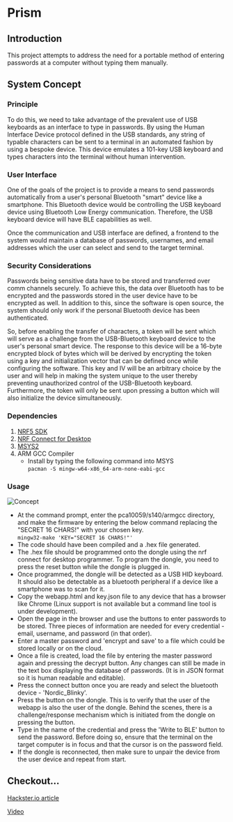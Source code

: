 # Prism

## Introduction
This project attempts to address the need for a portable method of entering passwords at a computer without typing them manually.

## System Concept

### Principle
To do this, we need to take advantage of the prevalent use of USB keyboards as an interface to type in passwords. By using the Human Interface Device protocol defined in the USB standards, any string of typable characters can be sent to a terminal in an automated fashion by using a bespoke device. This device emulates a 101-key USB keyboard and types characters into the terminal without human intervention.

### User Interface
One of the goals of the project is to provide a means to send passwords automatically from a user's personal Bluetooth "smart" device like a smartphone. This Bluetooth device would be controlling the USB keyboard device using Bluetooth Low Energy communication. Therefore, the USB keyboard device will have BLE capabilities as well.

Once the communication and USB interface are defined, a frontend to the system would maintain a database of passwords, usernames, and email addresses which the user can select and send to the target terminal.

### Security Considerations
Passwords being sensitive data have to be stored and transferred over comm channels securely. To achieve this, the data over Bluetooth has to be encrypted and the passwords stored in the user device have to be encrypted as well. In addition to this, since the software is open source, the system should only work if the personal Bluetooth device has been authenticated. 

So, before enabling the transfer of characters, a token will be sent which will serve as a challenge from the USB-Bluetooth keyboard device to the user's personal smart device. The response to this device will be a 16-byte encrypted block of bytes which will be derived by encrypting the token using a key and initialization vector that can be defined once while configuring the software. This key and IV will be an arbitrary choice by the user and will help in making the system unique to the user thereby preventing unauthorized control of the USB-Bluetooth keyboard. Furthermore, the token will only be sent upon pressing a button which will also initialize the device simultaneously.

### Dependencies

1. [NRF5 SDK](https://www.nordicsemi.com/Products/Development-software/nRF5-SDK)
2. [NRF Connect for Desktop](https://www.nordicsemi.com/Products/Development-tools/nRF-Connect-for-Desktop/Download)
3. [MSYS2](https://www.msys2.org/)
4. ARM GCC Compiler  
    - Install by typing the following command into MSYS  
      `pacman -S mingw-w64-x86_64-arm-none-eabi-gcc`

### Usage
![Concept](https://github.com/user-attachments/assets/1b8c81fe-bc2c-43ab-a688-51d66a193520)

- At the command prompt, enter the pca10059/s140/armgcc directory, and make the firmware by entering the below command replacing the "SECRET 16 CHARS!" with your chosen key.  
` mingw32-make 'KEY="SECRET 16 CHARS!"' `
- The code should have been compiled and a .hex file generated.
- The .hex file should be programmed onto the dongle using the nrf connect for desktop programmer. To program the dongle, you need to press the reset button while the dongle is plugged in.
- Once programmed, the dongle will be detected as a USB HID keyboard. It should also be detectable as a bluetooth peripheral if a device like a smartphone was to scan for it.
- Copy the webapp.html and key.json file to any device that has a browser like Chrome (Linux support is not available but a command line tool is under development).
- Open the page in the browser and use the buttons to enter passwords to be stored. Three pieces of information are needed for every credential - email, username, and password (in that order).
- Enter a master password and 'encrypt and save' to a file which could be stored locally or on the cloud.
- Once a file is created, load the file by entering the master password again and pressing the decrypt button. Any changes can still be made in the text box displaying the database of passwords. (It is in JSON format so it is human readable and editable).
- Press the connect button once you are ready and select the bluetooth device - 'Nordic_Blinky'.
- Press the button on the dongle. This is to verify that the user of the webapp is also the user of the dongle. Behind the scenes, there is a challenge/response mechanism which is initiated from the dongle on pressing the button.
- Type in the name of the credential and press the 'Write to BLE' button to send the password. Before doing so, ensure that the terminal on the target computer is in focus and that the cursor is on the password field.
- If the dongle is reconnected, then make sure to unpair the device from the user device and repeat from start.

## Checkout...
[Hackster.io article](https://www.hackster.io/hardcoder/project-prism-a-password-manager-like-no-other-65b33d)

[Video](https://www.youtube.com/watch?v=PWb6pFhg7UU)
